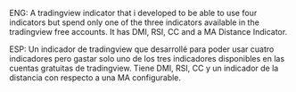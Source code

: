 ENG: 
A tradingview indicator that i developed to be able to use four indicators but spend only one of the three indicators available in the tradingview free accounts. It has DMI, RSI, CC and a MA Distance Indicator.

ESP:
Un indicador de tradingview que desarrollé para poder usar cuatro indicadores pero gastar solo uno de los tres indicadores disponibles en las cuentas gratuitas de tradingview. Tiene DMI, RSI, CC y un indicador de la distancia con respecto a una MA configurable.